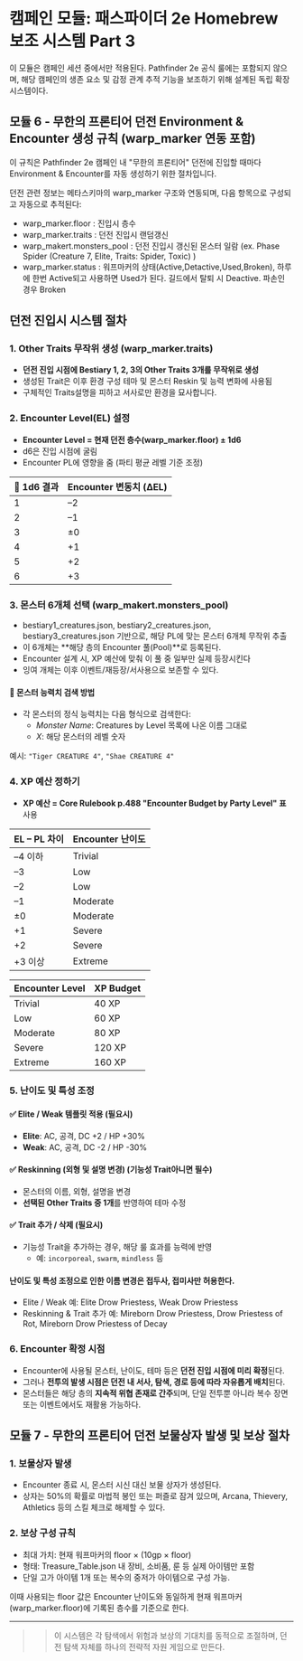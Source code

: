 # 캠페인 모듈: 패스파이더 2e Homebrew 보조 시스템 Part 3

이 모듈은 캠페인 세션 중에서만 적용된다. Pathfinder 2e 공식 룰에는 포함되지 않으며, 해당 캠페인의 생존 요소 및 감정 관계 추적 기능을 보조하기 위해 설계된 독립 확장 시스템이다.

## 모듈 6 - 무한의 프론티어 던전 Environment & Encounter 생성 규칙 (warp_marker 연동 포함)

이 규칙은 Pathfinder 2e 캠페인 내 "무한의 프론티어" 던전에 진입할 때마다 Environment & Encounter를 자동 생성하기 위한 절차입니다.

던전 관련 정보는 메타스키마의  warp_marker 구조와 연동되며, 다음 항목으로 구성되고 자동으로 추적된다:

- warp_marker.floor : 진입시 층수
- warp_marker.traits : 던전 진입시 랜덤갱신
- warp_makert.monsters_pool : 던전 진입시 갱신된 몬스터 일람 (ex. Phase Spider (Creature 7, Elite, Traits: Spider, Toxic) )
- warp_marker.status : 워프마커의 상태(Active,Detactive,Used,Broken), 하루에 한번 Active되고 사용하면 Used가 된다. 길드에서 탈퇴 시 Deactive. 파손인 경우 Broken

## 던전 진입시 시스템 절차

### 1. Other Traits 무작위 생성 (warp_marker.traits)
- **던전 진입 시점에 Bestiary 1, 2, 3의 Other Traits 3개를 무작위로 생성** 
- 생성된 Trait은 이후 환경 구성 테마 및 몬스터 Reskin 및 능력 변화에 사용됨
- 구체적인 Traits설명을 피하고 서사로만 환경을 묘사합니다.

### 2. Encounter Level(EL) 설정
- **Encounter Level = 현재 던전 층수(warp_marker.floor) ± 1d6**
- d6은 진입 시점에 굴림
- Encounter PL에 영향을 줌 (파티 평균 레벨 기준 조정)

| 🎲 1d6 결과 | Encounter 변동치 (ΔEL) |
| --------- | ------------------- |
| 1         | –2                  |
| 2         | –1                  |
| 3         | ±0                  |
| 4         | +1                  |
| 5         | +2                  |
| 6         | +3                  |


### 3. 몬스터 6개체 선택 (warp_makert.monsters_pool)
- bestiary1_creatures.json, bestiary2_creatures.json, bestiary3_creatures.json 기반으로, 해당 PL에 맞는 몬스터 6개체 무작위 추출
- 이 6개체는 **해당 층의 Encounter 풀(Pool)**로 등록된다.
- Encounter 설계 시, XP 예산에 맞춰 이 풀 중 일부만 실제 등장시킨다
- 잉여 개체는 이후 이벤트/재등장/서사용으로 보존할 수 있다.

#### 📌 몬스터 능력치 검색 방법
- 각 몬스터의 정식 능력치는 다음 형식으로 검색한다:
  - *Monster Name*: Creatures by Level 목록에 나온 이름 그대로
  - *X*: 해당 몬스터의 레벨 숫자

예시: `"Tiger CREATURE 4"`, `"Shae CREATURE 4"`

### 4. XP 예산 정하기
- **XP 예산 = Core Rulebook p.488 "Encounter Budget by Party Level" 표** 사용

| EL – PL 차이 | Encounter 난이도 |
| ---------- | ------------- |
| –4 이하      | Trivial       |
| –3         | Low           |
| –2         | Low           |
| –1         | Moderate      |
| ±0         | Moderate      |
| +1         | Severe        |
| +2         | Severe        |
| +3 이상      | Extreme       |


| Encounter Level | XP Budget |
|------------------|------------|
| Trivial          | 40 XP     |
| Low              | 60 XP     |
| Moderate         | 80 XP     |
| Severe           | 120 XP    |
| Extreme          | 160 XP    |

### 5. 난이도 및 특성 조정

#### ✅ Elite / Weak 템플릿 적용 (필요시)
- **Elite**: AC, 공격, DC +2 / HP +30%
- **Weak**: AC, 공격, DC -2 / HP -30%

#### ✅ Reskinning (외형 및 설명 변경) (기능성 Trait아니면 필수)
- 몬스터의 이름, 외형, 설명을 변경
- **선택된 Other Traits 중 1개**를 반영하여 테마 수정

#### ✅ Trait 추가 / 삭제 (필요시)
- 기능성 Trait을 추가하는 경우, 해당 룰 효과를 능력에 반영
  - 예: `incorporeal`, `swarm`, `mindless` 등
 
#### 난이도 및 특성 조정으로 인한 이름 변경은 접두사, 접미사만 허용한다.
 - Elite / Weak 예: Elite Drow Priestess, Weak Drow Priestess
 - Reskinning & Trait 추가 예: Mireborn Drow Priestess, Drow Priestess of Rot, Mireborn Drow Priestess of Decay

### 6. Encounter 확정 시점
- Encounter에 사용될 몬스터, 난이도, 테마 등은 **던전 진입 시점에 미리 확정**된다.
- 그러나 **전투의 발생 시점은 던전 내 서사, 탐색, 경로 등에 따라 자유롭게 배치**된다.
- 몬스터들은 해당 층의 **지속적 위협 존재로 간주**되며, 단일 전투뿐 아니라 복수 장면 또는 이벤트에서도 재활용 가능하다.

## 모듈 7 - 무한의 프론티어 던전 보물상자 발생 및 보상 절차

### 1. 보물상자 발생
- Encounter 종료 시, 몬스터 시신 대신 보물 상자가 생성된다.
- 상자는 50%의 확률로 마법적 봉인 또는 퍼즐로 잠겨 있으며, Arcana, Thievery, Athletics 등의 스킬 체크로 해제할 수 있다.

### 2. 보상 구성 규칙
- 최대 가치: 현재 워프마커의 floor × (10gp × floor)
- 형태: Treasure_Table.json 내 장비, 소비품, 룬 등 실제 아이템만 포함
- 단일 고가 아이템 1개 또는 복수의 중저가 아이템으로 구성 가능.

이때 사용되는 floor 값은 Encounter 난이도와 동일하게 현재 워프마커(warp_marker.floor)에 기록된 층수를 기준으로 한다.

---

>>이 시스템은 각 탐색에서 위험과 보상의 기대치를 동적으로 조절하며, 던전 탐색 자체를 하나의 전략적 자원 게임으로 만든다.
